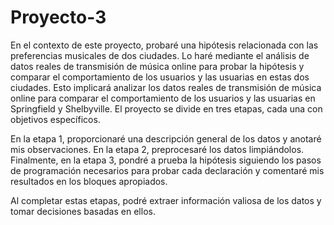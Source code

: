 # Proyecto-3
En el contexto de este proyecto, probaré una hipótesis relacionada con las preferencias musicales de dos ciudades. Lo haré mediante el análisis de datos reales de transmisión de música online para probar la hipótesis y comparar el comportamiento de los usuarios y las usuarias en estas dos ciudades.
Esto implicará analizar los datos reales de transmisión de música online para comparar el comportamiento de los usuarios y las usuarias en Springfield y Shelbyville. El proyecto se divide en tres etapas, cada una con objetivos específicos.

En la etapa 1, proporcionaré una descripción general de los datos y anotaré mis observaciones. 
En la etapa 2, preprocesaré los datos limpiándolos. Finalmente, en la etapa 3, pondré a prueba la hipótesis siguiendo los pasos de programación necesarios para probar cada declaración y comentaré mis resultados en los bloques apropiados.

Al completar estas etapas, podré extraer información valiosa de los datos y tomar decisiones basadas en ellos.
